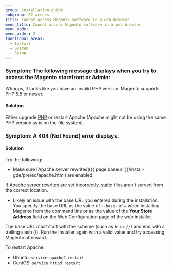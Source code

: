 ```yaml
---
group: installation-guide
subgroup: 02_access
title: Cannot access Magento software in a web browser
menu_title: Cannot access Magento software in a web browser
menu_node:
menu_order: 2
functional_areas:
  - Install
  - System
  - Setup
---
```


### Symptom: The following message displays when you try to access the Magento storefront or Admin:

 Whoops, it looks like you have an invalid PHP version.
 Magento supports PHP 5.5 or newer.

#### Solution

Either upgrade [PHP](https://glossary.magento.com/php) or restart Apache (Apache might not be using the same PHP version as is on the file system).

### Symptom: A 404 (Not Found) error displays.

#### Solution

Try the following:

* Make sure [Apache server rewrites]({{ page.baseurl }}/install-gde/prereq/apache.html) are enabled.

 If Apache server rewrites are set incorrectly, static files aren't served from the correct location.

* Likely an issue with the base URL you entered during the installation. You specify the base URL as the value of `--base-url=` when installing Magento from the command line or as the value of the **Your Store Address** field on the Web Configuration page of the web installer.

 The base URL *must* start with the scheme (such as `http://`) and end with a trailing slash (/). Run the installer again with a valid value and try accessing Magento afterward.

 To restart Apache:

 * Ubuntu: `service apache2 restart`
 * CentOS: `service httpd restart`

